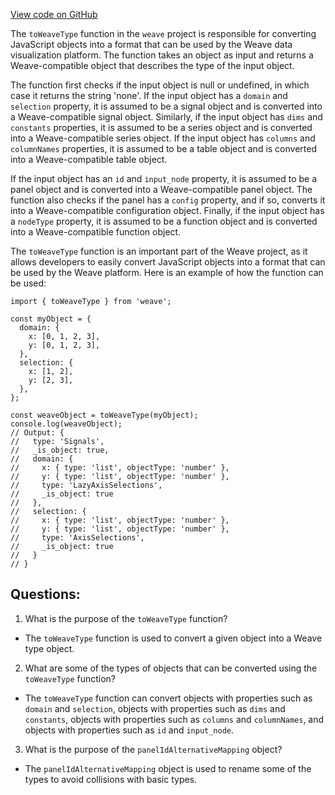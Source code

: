 [View code on GitHub](https://github.com/wandb/weave/weave-js/src/components/Panel2/toWeaveType.tsx)

The `toWeaveType` function in the `weave` project is responsible for converting JavaScript objects into a format that can be used by the Weave data visualization platform. The function takes an object as input and returns a Weave-compatible object that describes the type of the input object.

The function first checks if the input object is null or undefined, in which case it returns the string 'none'. If the input object has a `domain` and `selection` property, it is assumed to be a signal object and is converted into a Weave-compatible signal object. Similarly, if the input object has `dims` and `constants` properties, it is assumed to be a series object and is converted into a Weave-compatible series object. If the input object has `columns` and `columnNames` properties, it is assumed to be a table object and is converted into a Weave-compatible table object.

If the input object has an `id` and `input_node` property, it is assumed to be a panel object and is converted into a Weave-compatible panel object. The function also checks if the panel has a `config` property, and if so, converts it into a Weave-compatible configuration object. Finally, if the input object has a `nodeType` property, it is assumed to be a function object and is converted into a Weave-compatible function object.

The `toWeaveType` function is an important part of the Weave project, as it allows developers to easily convert JavaScript objects into a format that can be used by the Weave platform. Here is an example of how the function can be used:

```
import { toWeaveType } from 'weave';

const myObject = {
  domain: {
    x: [0, 1, 2, 3],
    y: [0, 1, 2, 3],
  },
  selection: {
    x: [1, 2],
    y: [2, 3],
  },
};

const weaveObject = toWeaveType(myObject);
console.log(weaveObject);
// Output: {
//   type: 'Signals',
//   _is_object: true,
//   domain: {
//     x: { type: 'list', objectType: 'number' },
//     y: { type: 'list', objectType: 'number' },
//     type: 'LazyAxisSelections',
//     _is_object: true
//   },
//   selection: {
//     x: { type: 'list', objectType: 'number' },
//     y: { type: 'list', objectType: 'number' },
//     type: 'AxisSelections',
//     _is_object: true
//   }
// }
```
## Questions: 
 1. What is the purpose of the `toWeaveType` function?
- The `toWeaveType` function is used to convert a given object into a Weave type object.

2. What are some of the types of objects that can be converted using the `toWeaveType` function?
- The `toWeaveType` function can convert objects with properties such as `domain` and `selection`, objects with properties such as `dims` and `constants`, objects with properties such as `columns` and `columnNames`, and objects with properties such as `id` and `input_node`.

3. What is the purpose of the `panelIdAlternativeMapping` object?
- The `panelIdAlternativeMapping` object is used to rename some of the types to avoid collisions with basic types.